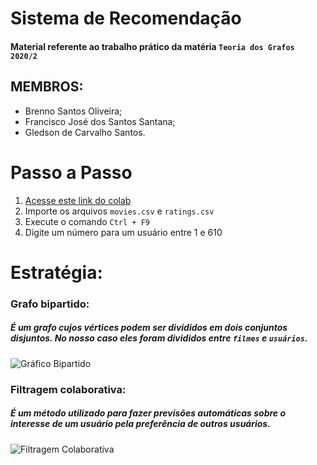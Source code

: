 # Sistema de Recomendação

#### Material referente ao trabalho prático da matéria `Teoria dos Grafos 2020/2`


## **MEMBROS:**

* Brenno Santos Oliveira;
* Francisco José dos Santos Santana;
* Gledson de Carvalho Santos.

# Passo a Passo

1. [Acesse este link do colab](https://colab.research.google.com/drive/1-qdMOb6TgGA3DBIthYVYxOeyXL524Et7?authuser=1#scrollTo=1QQkW6pq32L-)
2. Importe os arquivos `movies.csv` e `ratings.csv`
3. Execute o comando `Ctrl + F9`
4. Digite um número para um usuário entre 1 e 610



# Estratégia:


### Grafo bipartido:

##### É um grafo cujos vértices podem ser divididos em dois conjuntos disjuntos. No nosso caso eles foram divididos entre `filmes` e `usuários`.

![Gráfico Bipartido](https://upload.wikimedia.org/wikipedia/commons/thumb/f/f3/Biclique_K_3_3.svg/300px-Biclique_K_3_3.svg.png)



### Filtragem colaborativa:

##### É um método utilizado para fazer previsões automáticas sobre o interesse de um usuário pela preferência de outros usuários.

![Filtragem Colaborativa](https://www.researchgate.net/profile/Vitor_Rolim2/publication/320993342/figure/fig2/AS:559320966365184@1510363918899/Figura-2-Exemplo-de-um-sistema-de-recomendacao-com-filtragem-colaborativa.png)
